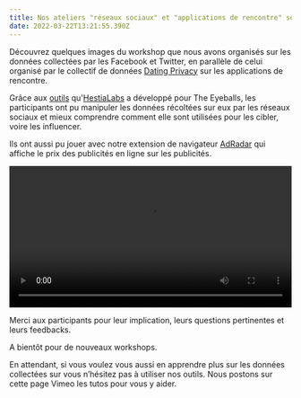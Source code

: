 ```yaml
---
title: Nos ateliers "réseaux sociaux" et "applications de rencontre" séduisent
date: 2022-03-22T13:21:55.390Z
---
```

Découvrez quelques images du workshop que nous avons organisés sur les données collectées par les Facebook et Twitter, en parallèle de celui organisé par le collectif de données [Dating Privacy](https://dating-privacy.hestialabs.org/) sur les applications de rencontre.

Grâce aux [outils](/fr/tools/) qu'[HestiaLabs](https://hestialabs.org/) a développé pour The Eyeballs, les participants ont pu manipuler les données récoltées sur eux par les réseaux sociaux et mieux comprendre comment elle sont utilisées pour les cibler, voire les influencer.

Ils ont aussi pu jouer avec notre extension de navigateur [AdRadar](https://github.com/hestiaAI/ad-radar/blob/main/README.md) qui affiche le prix des publicités en ligne sur les publicités.

<video controls width="100%">
  <source src="https://hestialabs.org/assets/media/workshop_collectives5.mp4" type="video/mp4">
</video>

Merci aux participants pour leur implication, leurs questions pertinentes et leurs feedbacks.

A bientôt pour de nouveaux workshops.

En attendant, si vous voulez vous aussi en apprendre plus sur les données collectées sur vous n’hésitez pas à utiliser nos outils. Nous postons sur cette page Vimeo les tutos pour vous y aider.